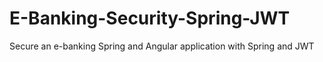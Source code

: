 # E-Banking-Security-Spring-JWT
Secure an e-banking Spring and Angular application with Spring and JWT
